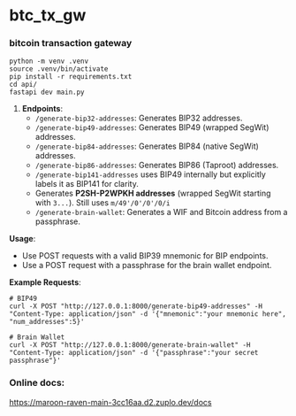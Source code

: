# btc_tx_gw

### bitcoin transaction gateway

```
python -m venv .venv
source .venv/bin/activate
pip install -r requirements.txt
cd api/
fastapi dev main.py
```



1. **Endpoints**:
   - `/generate-bip32-addresses`: Generates BIP32 addresses.
   - `/generate-bip49-addresses`: Generates BIP49 (wrapped SegWit) addresses.
   - `/generate-bip84-addresses`: Generates BIP84 (native SegWit) addresses.
   - `/generate-bip86-addresses`: Generates BIP86 (Taproot) addresses.
   - `/generate-bip141-addresses` uses BIP49 internally but explicitly labels it as BIP141 for clarity.
   - Generates **P2SH-P2WPKH addresses** (wrapped SegWit starting with `3...`). Still uses `m/49'/0'/0'/0/i`
   - `/generate-brain-wallet`: Generates a WIF and Bitcoin address from a passphrase.



**Usage**:

- Use POST requests with a valid BIP39 mnemonic for BIP endpoints.
- Use a POST request with a passphrase for the brain wallet endpoint.

**Example Requests**:
```
# BIP49
curl -X POST "http://127.0.0.1:8000/generate-bip49-addresses" -H "Content-Type: application/json" -d '{"mnemonic":"your mnemonic here", "num_addresses":5}'
```
```
# Brain Wallet
curl -X POST "http://127.0.0.1:8000/generate-brain-wallet" -H "Content-Type: application/json" -d '{"passphrase":"your secret passphrase"}'
```

### Online docs:

https://maroon-raven-main-3cc16aa.d2.zuplo.dev/docs
